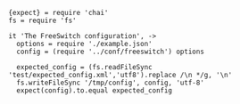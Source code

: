     {expect} = require 'chai'
    fs = require 'fs'

    it 'The FreeSwitch configuration', ->
      options = require './example.json'
      config = (require '../conf/freeswitch') options

      expected_config = (fs.readFileSync 'test/expected_config.xml','utf8').replace /\n */g, '\n'
      fs.writeFileSync '/tmp/config', config, 'utf-8'
      expect(config).to.equal expected_config
